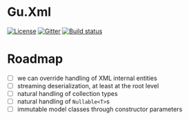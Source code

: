 # Gu.Xml
[![License](https://img.shields.io/badge/license-MIT-blue.svg)](LICENSE)
[![Gitter](https://badges.gitter.im/JoinChat.svg)](https://gitter.im/GuOrg/Gu.Xml?utm_source=badge&utm_medium=badge&utm_campaign=pr-badge&utm_content=badge)
[![Build status](https://ci.appveyor.com/api/projects/status/m3b1yj38ke9odxfd/branch/master?svg=true)](https://ci.appveyor.com/project/JohanLarsson/gu-xml/branch/master)

# Roadmap

- [ ] we can override handling of XML internal entities
- [ ] streaming deserialization, at least at the root level
- [ ] natural handling of collection types
- [ ] natural handling of `Nullable<T>`s
- [ ] immutable model classes through constructor parameters

